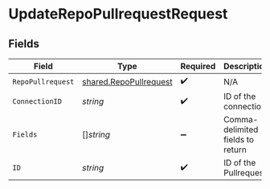 # UpdateRepoPullrequestRequest


## Fields

| Field                                                                   | Type                                                                    | Required                                                                | Description                                                             |
| ----------------------------------------------------------------------- | ----------------------------------------------------------------------- | ----------------------------------------------------------------------- | ----------------------------------------------------------------------- |
| `RepoPullrequest`                                                       | [shared.RepoPullrequest](../../../pkg/models/shared/repopullrequest.md) | :heavy_check_mark:                                                      | N/A                                                                     |
| `ConnectionID`                                                          | *string*                                                                | :heavy_check_mark:                                                      | ID of the connection                                                    |
| `Fields`                                                                | []*string*                                                              | :heavy_minus_sign:                                                      | Comma-delimited fields to return                                        |
| `ID`                                                                    | *string*                                                                | :heavy_check_mark:                                                      | ID of the Pullrequest                                                   |